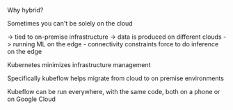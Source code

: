 
Why hybrid?

Sometimes you can't be solely on the cloud

-> tied to on-premise infrastructure
-> data is produced on different clouds 
-> running ML on the edge - connectivity constraints force to do inference on the edge

Kubernetes minimizes infrastructure management

Specifically kubeflow helps migrate from cloud to on premise environments

Kubeflow can be run everywhere, with the same code, both on a phone or on Google Cloud